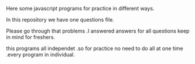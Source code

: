 Here some javascript programs for practice in different ways.

In this repository we have one questions file.

Please go through that problems .I answered answers for all questions keep in mind for freshers. 

this programs all independet .so for practice no need to do all at one time .every program in individual.

